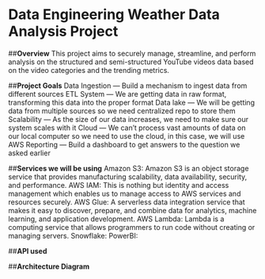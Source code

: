 # Data Engineering Weather Data Analysis Project

##**Overview**
  This project aims to securely manage, streamline, and perform analysis on the structured and semi-structured YouTube videos data based on the video categories and the trending metrics.

##**Project Goals**
  Data Ingestion — Build a mechanism to ingest data from different sources
  ETL System — We are getting data in raw format, transforming this data into the proper format
  Data lake — We will be getting data from multiple sources so we need centralized repo to store them
  Scalability — As the size of our data increases, we need to make sure our system scales with it
  Cloud — We can’t process vast amounts of data on our local computer so we need to use the cloud, in this case, we will use AWS
  Reporting — Build a dashboard to get answers to the question we asked earlier

##**Services we will be using**
  Amazon S3: Amazon S3 is an object storage service that provides manufacturing scalability, data availability, security, and performance.
  AWS IAM: This is nothing but identity and access management which enables us to manage access to AWS services and resources securely.
  AWS Glue: A serverless data integration service that makes it easy to discover, prepare, and combine data for analytics, machine learning, and application development.
  AWS Lambda: Lambda is a computing service that allows programmers to run code without creating or managing servers.
  Snowflake:
  PowerBI:


##**API used**


##**Architecture Diagram**
